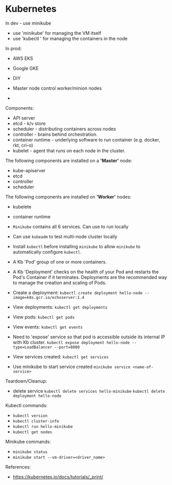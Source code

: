 # Kubernetes

In dev - use minikube
- use 'minikube' for managing the VM itself
- use 'kubectl ' for managing the containers in the node


In prod: 
- AWS EKS
- Google GKE
- DIY

- Master node control worker/minion nodes
- 

Components:
- API server
- etcd -  k/v store 
- scheduler - distributing containers across nodes
- controller - brains behind orchestration. 
- container runtime - underlying software to run container (e.g. docker, rkt, cri-o)
- kubelet - agent that runs on each node in the cluster.

The following components are installed on a **'Master'** node:
- kube-apiserver
- etcd
- controller
- scheduler

The following components are installed on **'Worker'** nodes:
- kubelete
- container runtime


- `Minikube` contains all 6 services. Can use to run locally
- Can use `kubeadm` to test multi-node cluster locally
- Install `kubectl` before installing `minikube` to allow `minikube` to automatically configure `kubectl`.


- A Kb 'Pod' group of one or more containers.
- A Kb 'Deployment' checks on the health of your Pod and restarts the Pod's Container if it terminates. Deployments are the recommended way to manage the creation and scaling of Pods.

- Create a deployment:
 `kubectl create deployment hello-node --image=k8s.gcr.io/echoserver:1.4`
- View deployments:
`kubectl get deployments`
- View pods:
`kubectl get pods`
- View events:
`kubectl get events`


- Need to 'expose' service so that pod is accessible outside its internal IP with Kb cluster.
`kubectl expose deployment hello-node --type=LoadBalancer --port=8080`
- View services created:
`kubectl get services`
- Use minikube  to start service created
`minikube service <name-of-service>`

Teardown/Cleanup:
- delete service
`kubectl delete services hello-minikube`
`kubectl delete deployment hello-node`




Kubectl commands:
- `kubectl version` 
- `kubectl cluster-info`
- `kubectl run hello-minikube`
- `kubectl get nodes`

Minikube commands:

- `minikube status`
- `minikube start --vm-driver=<driver_name>`


References:
- https://kubernetes.io/docs/tutorials/_print/
